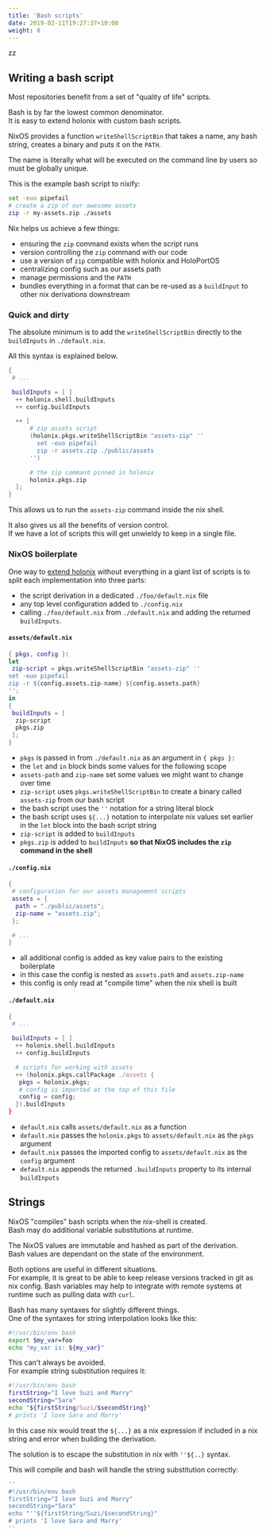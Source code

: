 ```yaml
---
title: 'Bash scripts'
date: 2019-02-11T19:27:37+10:00
weight: 8
---
```


zz

## Writing a bash script

Most repositories benefit from a set of "quality of life" scripts.

Bash is by far the lowest common denominator.  
It is easy to extend holonix with custom bash scripts.

NixOS provides a function `writeShellScriptBin` that takes a name, any bash string, creates a binary and puts it on the `PATH`.

The name is literally what will be executed on the command line by users so must be globally unique.

This is the example bash script to nixify:

```bash
set -euo pipefail
# create a zip of our awesome assets
zip -r my-assets.zip ./assets
```

Nix helps us achieve a few things:

- ensuring the `zip` command exists when the script runs
- version controlling the `zip` command with our code
- use a version of `zip` compatible with holonix and HoloPortOS
- centralizing config such as our assets path
- manage permissions and the `PATH`
- bundles everything in a format that can be re-used as a `buildInput` to other nix derivations downstream

### Quick and dirty

The absolute minimum is to add the `writeShellScriptBin` directly to the `buildInputs` in `./default.nix`.

All this syntax is explained below.

```nix
{
 # ...

 buildInputs = [ ]
  ++ holonix.shell.buildInputs
  ++ config.buildInputs

  ++ [
      # zip assets script
      (holonix.pkgs.writeShellScriptBin "assets-zip" ''
        set -euo pipefail
        zip -r assets.zip ./public/assets
      '')

      # the zip command pinned in holonix
      holonix.pkgs.zip
  ];
}
```

This allows us to run the `assets-zip` command inside the nix shell.

It also gives us all the benefits of version control.  
If we have a lot of scripts this will get unwieldy to keep in a single file.

### NixOS boilerplate

One way to [extend holonix](/docs/configure) without everything in a giant list of scripts is to split each implementation into three parts:

- the script derivation in a dedicated `./foo/default.nix` file
- any top level configuration added to `./config.nix`
- calling `./foo/default.nix` from `./default.nix` and adding the returned `buildInputs`.

#### `assets/default.nix`

```nix
{ pkgs, config }:
let
 zip-script = pkgs.writeShellScriptBin "assets-zip" ''
set -euo pipefail
zip -r ${config.assets.zip-name} ${config.assets.path}
'';
in
{
 buildInputs = [
  zip-script
  pkgs.zip
 ];
}
```

- `pkgs` is passed in from `./default.nix` as an argument in `{ pkgs }:`
- the `let` and `in` block binds some values for the following scope
- `assets-path` and `zip-name` set some values we might want to change over time
- `zip-script` uses `pkgs.writeShellScriptBin` to create a binary called `assets-zip` from our bash script
- the bash script uses the `''` notation for a string literal block
- the bash script uses `${...}` notation to interpolate nix values set earlier in the `let` block into the bash script string
- `zip-script` is added to `buildInputs`
- `pkgs.zip` is added to `buildInputs` **so that NixOS includes the `zip` command in the shell**


#### `./config.nix`

```nix
{
 # configuration for our assets management scripts
 assets = {
  path = "./public/assets";
  zip-name = "assets.zip";
 };

 # ...
}
```

- all additional config is added as key value pairs to the existing boilerplate
- in this case the config is nested as `assets.path` and `assets.zip-name`
- this config is only read at "compile time" when the nix shell is built

#### `./default.nix`

```nix
{
 # ...

 buildInputs = [ ]
  ++ holonix.shell.buildInputs
  ++ config.buildInputs

  # scripts for working with assets
  ++ (holonix.pkgs.callPackage ./assets {
   pkgs = holonix.pkgs;
   # config is imported at the top of this file
   config = config;
  }).buildInputs
}
```

- `default.nix` calls `assets/default.nix` as a function
- `default.nix` passes the `holonix.pkgs` to `assets/default.nix` as the `pkgs` argument
- `default.nix` passes the imported config to `assets/default.nix` as the `config` argument
- `default.nix` appends the returned `.buildInputs` property to its internal `buildInputs`

## Strings

NixOS "compiles" bash scripts when the nix-shell is created.  
Bash may do additional variable substitutions at runtime.

The NixOS values are immutable and hashed as part of the derivation.  
Bash values are dependant on the state of the environment.

Both options are useful in different situations.  
For example, it is great to be able to keep release versions tracked in git as nix config. Bash variables may help to integrate with remote systems at runtime such as pulling data with `curl`.

Bash has many syntaxes for slightly different things.  
One of the syntaxes for string interpolation looks like this:

```bash
#!/usr/bin/env bash
export $my_var=foo
echo "my_var is: ${my_var}"
```

This can't always be avoided.  
For example string substitution requires it:

```bash
#!/usr/bin/env bash
firstString="I love Suzi and Marry"
secondString="Sara"
echo "${firstString/Suzi/$secondString}"    
# prints 'I love Sara and Marry'
```

In this case nix would treat the `${...}` as a nix expression if included in a nix string and error when building the derivation.

The solution is to escape the substitution in nix with `''${..}` syntax.

This will compile and bash will handle the string substitution correctly:

```nix
''
#!/usr/bin/env bash
firstString="I love Suzi and Marry"
secondString="Sara"
echo "''${firstString/Suzi/$secondString}"    
# prints 'I love Sara and Marry'
''
```
